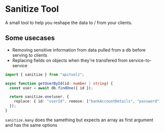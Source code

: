 # Sanitize Tool

A small tool to help you reshape the data to / from your clients.

## Some usecases

- Removing sensitive information from data pulled from a db before serving to clients
- Replacing fields on objects when they're transfered from service-to-service

```ts
import { sanitize } from "apitoolz";

async function getUserById(id: number | string) {
  const user = await db.findOne({ id });

  return sanitize.one(user, {
    replace: { id: "userId", remove: ["bankAccountDetails", "password"] },
  });
}
```

`sanitize.many` does the samething but expects an array as first argument and has the same options
